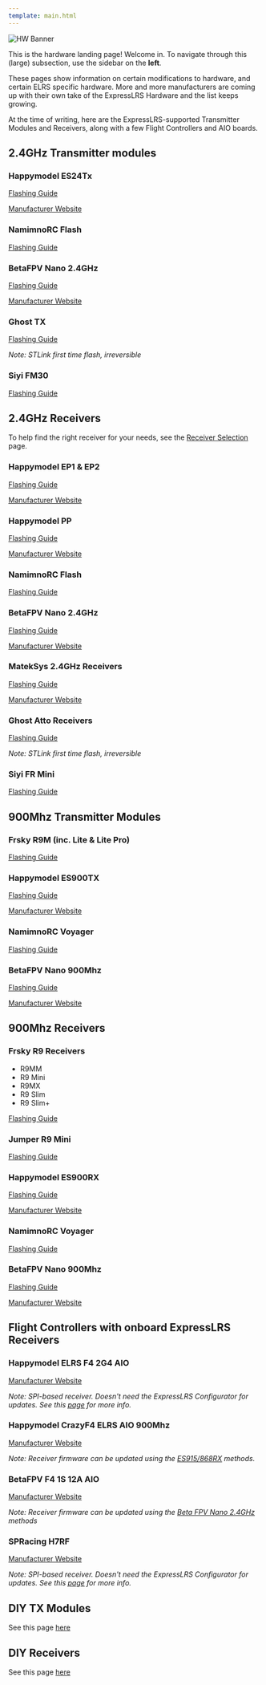 ```yaml
---
template: main.html
---
```


![HW Banner](https://raw.githubusercontent.com/ExpressLRS/ExpressLRS-hardware/master/img/hardware.png)

This is the hardware landing page! Welcome in. To navigate through this (large) subsection, use the sidebar on the **left**.

These pages show information on certain modifications to hardware, and certain ELRS specific hardware. More and more manufacturers are coming up with their own take of the ExpressLRS Hardware and the list keeps growing.

At the time of writing, here are the ExpressLRS-supported Transmitter Modules and Receivers, along with a few Flight Controllers and AIO boards.

## 2.4GHz Transmitter modules

### Happymodel ES24Tx

[Flashing Guide](../../quick-start/tx-es24tx/)

[Manufacturer Website](http://www.happymodel.cn/index.php/category/product/2-4g-system/elrs/)

### NamimnoRC Flash

[Flashing Guide](../../quick-start/tx-flash2400/)

### BetaFPV Nano 2.4GHz

[Flashing Guide](../../quick-start/tx-betafpv2400/)

[Manufacturer Website](https://betafpv.com/products/elrs-nano-tx-module?variant=39416993382534)

### Ghost TX

[Flashing Guide](../../quick-start/tx-ghost2400/)

*Note: STLink first time flash, irreversible*

### Siyi FM30

[Flashing Guide](../../quick-start/tx-siyifm30/)

## 2.4GHz Receivers

To help find the right receiver for your needs, see the [Receiver Selection](../receiver-selection/) page.

### Happymodel EP1 & EP2

[Flashing Guide](../../quick-start/rx-hmep2400/)

[Manufacturer Website](http://www.happymodel.cn/index.php/category/product/2-4g-system/elrs/)

### Happymodel PP

[Flashing Guide](../../quick-start/rx-hmpp2400/)

[Manufacturer Website](http://www.happymodel.cn/index.php/category/product/2-4g-system/elrs/)

### NamimnoRC Flash

[Flashing Guide](../../quick-start/rx-flash2400/)

### BetaFPV Nano 2.4GHz

[Flashing Guide](../../quick-start/rx-betafpv2400/)

[Manufacturer Website](https://betafpv.com/products/elrs-nano-receiver?variant=39416095408262)

### MatekSys 2.4GHz Receivers

[Flashing Guide](../../quick-start/rx-matek2400/)

[Manufacturer Website](http://www.mateksys.com/?portfolio=elrs-r24)

### Ghost Atto Receivers

[Flashing Guide](../../quick-start/rx-ghost2400/)

*Note: STLink first time flash, irreversible*

### Siyi FR Mini

[Flashing Guide](../../quick-start/rx-siyiFRmini/)

## 900Mhz Transmitter Modules

### Frsky R9M (inc. Lite & Lite Pro)

[Flashing Guide](../../quick-start/tx-r9m/)

### Happymodel ES900TX

[Flashing Guide](../../quick-start/tx-es900tx/)

[Manufacturer Website](http://www.happymodel.cn/index.php/category/product/2-4g-system/elrs/)

### NamimnoRC Voyager

[Flashing Guide](../../quick-start/tx-voyager900/)

### BetaFPV Nano 900Mhz

[Flashing Guide](../../quick-start/tx-betafpv900/)

[Manufacturer Website](https://betafpv.com/products/elrs-nano-tx-module?variant=39416993415302)

## 900Mhz Receivers

### Frsky R9 Receivers

- R9MM
- R9 Mini
- R9MX
- R9 Slim
- R9 Slim+

[Flashing Guide](../../quick-start/rx-bootloader/)

### Jumper R9 Mini

[Flashing Guide](../../quick-start/rx-jumper900/)

### Happymodel ES900RX

[Flashing Guide](../../quick-start/rx-hmes900/)

[Manufacturer Website](http://www.happymodel.cn/index.php/category/product/2-4g-system/elrs/)

### NamimnoRC Voyager

[Flashing Guide](../../quick-start/rx-voyager900/)

### BetaFPV Nano 900Mhz

[Flashing Guide](../../quick-start/rx-betafpv900/)

[Manufacturer Website](https://betafpv.com/products/elrs-nano-receiver?variant=39416095441030)

## Flight Controllers with onboard ExpressLRS Receivers

### Happymodel ELRS F4 2G4 AIO

[Manufacturer Website](http://www.happymodel.cn/index.php/2021/05/19/happymodel-elrs-f4-2g4-aio-5in1-flight-controller-built-in-spi-2-4ghz-elrs-rx/)

*Note: SPI-based receiver. Doesn't need the ExpressLRS Configurator for updates. See this [page](../../hardware/spi-receivers/) for more info.*

### Happymodel CrazyF4 ELRS AIO 900Mhz

[Manufacturer Website](http://www.happymodel.cn/index.php/2021/04/22/happymodel-crazyf4-elrs-aio-5in1-flight-controller-built-in-900mhz-elrs-rx/)

*Note: Receiver firmware can be updated using the [ES915/868RX](../../quick-start/rx-hmes900/#es915868rx-discontinued/) methods.*

### BetaFPV F4 1S 12A AIO

[Manufacturer Website](https://betafpv.com/products/f4-1s-12a-flight-controller?variant=39409298768006)

*Note: Receiver firmware can be updated using the [Beta FPV Nano 2.4GHz](../../quick-start/rx-betafpv2400/) methods*

### SPRacing H7RF

[Manufacturer Website](http://seriouslypro.com/spracingh7rf)

*Note: SPI-based receiver. Doesn't need the ExpressLRS Configurator for updates. See this [page](../../hardware/spi-receivers) for more info.*

## DIY TX Modules

See this page [here](../../hardware/diy-tx/)

## DIY Receivers

See this page [here](../../hardware/diy-rx/)
